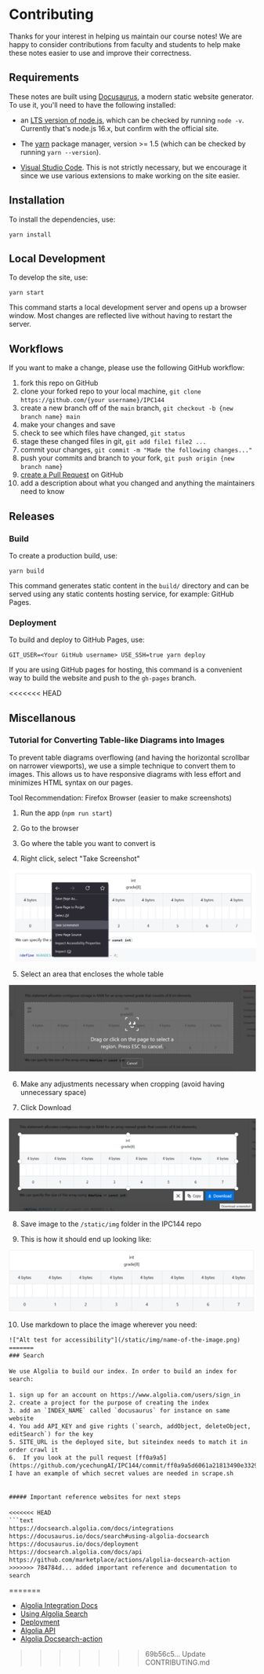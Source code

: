 # Contributing

Thanks for your interest in helping us maintain our course notes! We are happy to consider contributions from faculty and students to help make these notes easier to use and improve their correctness.

## Requirements

These notes are built using [Docusaurus](https://docusaurus.io/), a modern static website generator. To use it, you'll need to have the following installed:

- an [LTS version of node.js](https://nodejs.org/en/), which can be checked by running `node -v`. Currently that's node.js 16.x, but confirm with the official site.

- The [yarn](https://classic.yarnpkg.com/en/docs/install#mac-stable) package manager, version >= 1.5 (which can be checked by running `yarn --version`).

- [Visual Studio Code](https://code.visualstudio.com/). This is not strictly necessary, but we encourage it since we use various extensions to make working on the site easier.

## Installation

To install the dependencies, use:

```console
yarn install
```

## Local Development

To develop the site, use:

```console
yarn start
```

This command starts a local development server and opens up a browser window. Most changes are reflected live without having to restart the server.

## Workflows

If you want to make a change, please use the following GitHub workflow:

1. fork this repo on GitHub
1. clone your forked repo to your local machine, `git clone https://github.com/{your username}/IPC144`
1. create a new branch off of the `main` branch, `git checkout -b {new branch name} main`
1. make your changes and save
1. check to see which files have changed, `git status`
1. stage these changed files in git, `git add file1 file2 ...`
1. commit your changes, `git commit -m "Made the following changes..."`
1. push your commits and branch to your fork, `git push origin {new branch name}`
1. [create a Pull Request](https://docs.github.com/en/github/collaborating-with-pull-requests/proposing-changes-to-your-work-with-pull-requests/creating-a-pull-request) on GitHub
1. add a description about what you changed and anything the maintainers need to know

## Releases

### Build

To create a production build, use:

```console
yarn build
```

This command generates static content in the `build/` directory and can be served using any static contents hosting service, for example: GitHub Pages.

### Deployment

To build and deploy to GitHub Pages, use:

```console
GIT_USER=<Your GitHub username> USE_SSH=true yarn deploy
```

If you are using GitHub pages for hosting, this command is a convenient way to build the website and push to the `gh-pages` branch.

<<<<<<< HEAD
## Miscellanous 

### Tutorial for Converting Table-like Diagrams into Images

To prevent table diagrams overflowing (and having the horizontal scrollbar on narrower viewports),
we use a simple technique to convert them to images. This allows us to have responsive diagrams 
with less effort and minimizes HTML syntax on our pages.

Tool Recommendation: Firefox Browser (easier to make screenshots)

1. Run the app (`npm run start`)

2. Go to the browser

3. Go where the table you want to convert is

4. Right click, select "Take Screenshot"

![](/img/take-screenshot.png)

5. Select an area that encloses the whole table

![](/img/click-to-select-region.png)

6. Make any adjustments necessary when cropping (avoid having unnecessary space)

7. Click Download

![](/img/download-selected-region.png)

8. Save image to the `/static/img` folder in the IPC144 repo

9. This is how it should end up looking like:

![](/img/result-of-converted-table.png)

10. Use markdown to place the image wherever you need:

```
!["Alt test for accessibility"](/static/img/name-of-the-image.png)
=======
### Search

We use Algolia to build our index. In order to build an index for search:

1. sign up for an account on https://www.algolia.com/users/sign_in
2. create a project for the purpose of creating the index
3. add an `INDEX_NAME` called `docusaurus` for instance on same website
4. You add API_KEY and give rights (`search, addObject, deleteObject, editSearch`) for the key
5. SITE_URL is the deployed site, but siteindex needs to match it in order crawl it
6.  If you look at the pull request [ff0a9a5](https://github.com/ycechungAI/IPC144/commit/ff0a9a5d6061a21813490e3329c5934bdc8eaeb1). I have an example of which secret values are needed in scrape.sh


##### Important reference websites for next steps

<<<<<<< HEAD
```text
https://docsearch.algolia.com/docs/integrations
https://docusaurus.io/docs/search#using-algolia-docsearch
https://docusaurus.io/docs/deployment
https://docsearch.algolia.com/docs/api
https://github.com/marketplace/actions/algolia-docsearch-action
>>>>>>> 784784d... added important reference and documentation to search
```
=======
- [Algolia Integration Docs](https://docsearch.algolia.com/docs/integrations)
- [Using Algolia Search](https://docusaurus.io/docs/search#using-algolia-docsearch)
- [Deployment](https://docusaurus.io/docs/deployment)
- [Algolia API](https://docsearch.algolia.com/docs/api)
- [Algolia Docsearch-action](https://github.com/marketplace/actions/algolia-docsearch-action)

>>>>>>> 69b56c5... Update CONTRIBUTING.md
